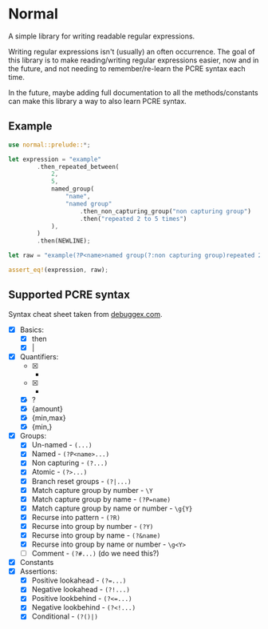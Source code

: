# Normal

A simple library for writing readable regular expressions.

Writing regular expressions isn't (usually) an often occurrence. The goal of this library
is to make reading/writing regular expressions easier, now and in the future, and not needing to remember/re-learn the PCRE syntax each time.

In the future, maybe adding full documentation to all the methods/constants can make this
library a way to also learn PCRE syntax.

## Example

```rs
use normal::prelude::*;

let expression = "example"
        .then_repeated_between(
            2,
            5,
            named_group(
                "name",
                "named group"
                    .then_non_capturing_group("non capturing group")
                    .then("repeated 2 to 5 times")
            ),
        )
        .then(NEWLINE);

let raw = "example(?P<name>named group(?:non capturing group)repeated 2 to 5 times){2,5}\\n";

assert_eq!(expression, raw);
```

## Supported PCRE syntax

Syntax cheat sheet taken from [debuggex.com](https://www.debuggex.com/cheatsheet/regex/pcre).

- [x] Basics:
  - [x] then
  - [x] |
- [x] Quantifiers:
  - [x] *
  - [x] +
  - [x] ?
  - [x] {amount}
  - [x] {min,max}
  - [x] {min,}
- [x] Groups:
  - [x] Un-named - `(...)`
  - [x] Named - `(?P<name>...)`
  - [x] Non capturing - `(?...)`
  - [x] Atomic - `(?>...)`
  - [x] Branch reset groups - `(?|...)`
  - [x] Match capture group by number - `\Y`
  - [x] Match capture group by name - `(?P=name)`
  - [x] Match capture group by name or number - `\g{Y}`
  - [x] Recurse into pattern - `(?R)`
  - [x] Recurse into group by number - `(?Y)`
  - [x] Recurse into group by name - `(?&name)`
  - [x] Recurse into group by name or number - `\g<Y>`
  - [ ] Comment - `(?#...)` (do we need this?)
- [x] Constants
- [x] Assertions:
  - [x] Positive lookahead - `(?=...)`
  - [x] Negative lookahead - `(?!...)`
  - [x] Positive lookbehind - `(?<=...)`
  - [x] Negative lookbehind - `(?<!...)`
  - [x] Conditional - `(?()|)`
